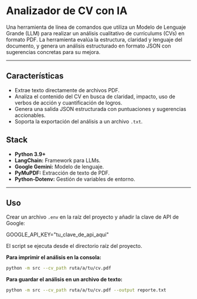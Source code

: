 # Analizador de CV con IA

Una herramienta de línea de comandos que utiliza un Modelo de Lenguaje Grande (LLM) para realizar un análisis cualitativo de currículums (CVs) en formato PDF. La herramienta evalúa la estructura, claridad y lenguaje del documento, y genera un análisis estructurado en formato JSON con sugerencias concretas para su mejora.

---

## Características

- Extrae texto directamente de archivos PDF.
- Analiza el contenido del CV en busca de claridad, impacto, uso de verbos de acción y cuantificación de logros.
- Genera una salida JSON estructurada con puntuaciones y sugerencias accionables.
- Soporta la exportación del análisis a un archivo `.txt`.

## Stack 

- **Python 3.9+**
- **LangChain:** Framework para LLMs.
- **Google Gemini:** Modelo de lenguaje.
- **PyMuPDF:** Extracción de texto de PDF.
- **Python-Dotenv:** Gestión de variables de entorno.

---

## Uso

Crear un archivo `.env` en la raíz del proyecto y añadir la clave de API de Google:

GOOGLE_API_KEY="tu_clave_de_api_aqui"

El script se ejecuta desde el directorio raíz del proyecto.

**Para imprimir el análisis en la consola:**
```bash
python -m src --cv_path ruta/a/tu/cv.pdf
```

**Para guardar el análisis en un archivo de texto:**
```bash
python -m src --cv_path ruta/a/tu/cv.pdf --output reporte.txt
```
